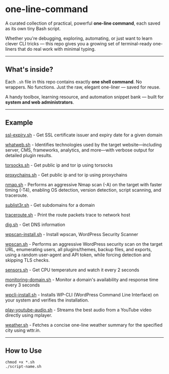# one-line-command

A curated collection of practical, powerful **one-line command**, each saved as its own tiny Bash script.

Whether you're debugging, exploring, automating, or just want to learn clever CLI tricks — this repo gives you a growing set of terminal-ready one-liners that do real work with minimal typing.

---

## What's inside?

Each `.sh` file in this repo contains exactly **one shell command**. No wrappers. No functions. Just the raw, elegant one-liner — saved for reuse.

A handy toolbox, learning resource, and automation snippet bank — built for **system and web administrators**.

---

## Example
[ssl-expiry.sh](https://github.com/anargis/one-line-command/blob/main/ssl-expiry.ssh) - Get SSL certificate issuer and expiry date for a given domain

[whatweb.sh](https://github.com/anargis/one-line-command/blob/main/whatweb.sh) - Identifies technologies used by the target website—including server, CMS, frameworks, analytics, and more—with verbose output for detailed plugin results.

[torsocks.sh](https://github.com/anargis/one-line-command/blob/main/torsocks.sh) - Get public ip and tor ip using torsocks

[proxychains.sh](https://github.com/anargis/one-line-command/blob/main/proxychains.sh) - Get public ip and tor ip using proxychains

[nmap.sh](https://github.com/anargis/one-line-command/blob/main/nmap.sh) - Performs an aggressive Nmap scan (-A) on the target with faster timing (-T4), enabling OS detection, version detection, script scanning, and traceroute.

[sublist3r.sh](https://github.com/anargis/one-line-command/blob/main/sublist3r.sh) - Get subdomains for a domain

[traceroute.sh](https://github.com/anargis/one-line-command/blob/main/traceroute.sh) - Print the route packets trace to network host

[dig.sh](https://github.com/anargis/one-line-command/blob/main/dig.sh) - Get DNS information

[wpscan-install.sh](https://github.com/anargis/one-line-command/blob/main/wpscan-install.sh) - Install wpscan, WordPress Security Scanner

[wpscan.sh](https://github.com/anargis/one-line-command/blob/main/wpscan.sh) - Performs an aggressive WordPress security scan on the target URL, enumerating users, all plugins/themes, backup files, and exports, using a random user-agent and API token, while forcing detection and skipping TLS checks.

[sensors.sh](https://github.com/anargis/one-line-command/blob/main/sensors.sh) - Get CPU temperature and watch it every 2 seconds

[monitoring-domain.sh](https://github.com/anargis/one-line-command/blob/main/monitoring-domain.sh) - Monitor a domain's availability and response time every 3 seconds 

[wpcli-install.sh](https://github.com/anargis/one-line-command/blob/main/wpcli-install.sh) - Installs WP-CLI (WordPress Command Line Interface) on your system and verifies the installation.

[play-youtube-audio.sh](https://github.com/anargis/one-line-command/blob/main/play-youtube-audio.sh) - Streams the best audio from a YouTube video directly using mplayer. 

[weather.sh](https://github.com/anargis/one-line-command/blob/main/weather.sh) - Fetches a concise one-line weather summary for the specified city using wttr.in.

---

## How to Use

```
chmod +x *.sh
./script-name.sh
```
